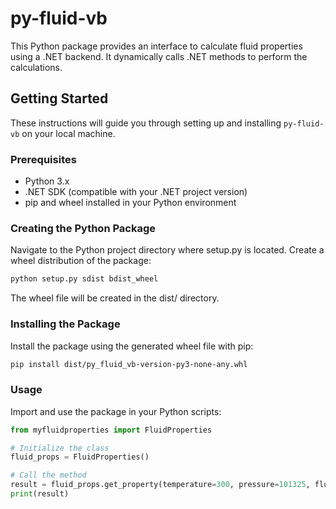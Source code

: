 # py-fluid-vb

This Python package provides an interface to calculate fluid properties using a .NET backend. It dynamically calls .NET methods to perform the calculations.

## Getting Started

These instructions will guide you through setting up and installing `py-fluid-vb` on your local machine.

### Prerequisites

- Python 3.x
- .NET SDK (compatible with your .NET project version)
- pip and wheel installed in your Python environment

### Creating the Python Package

Navigate to the Python project directory where setup.py is located.
Create a wheel distribution of the package:

```bash
python setup.py sdist bdist_wheel
```
The wheel file will be created in the dist/ directory.

### Installing the Package

Install the package using the generated wheel file with pip:

```bash
pip install dist/py_fluid_vb-version-py3-none-any.whl
```

### Usage
Import and use the package in your Python scripts:

```python
from myfluidproperties import FluidProperties

# Initialize the class
fluid_props = FluidProperties()

# Call the method
result = fluid_props.get_property(temperature=300, pressure=101325, fluid="nitrogen", property_name="density")
print(result)
```